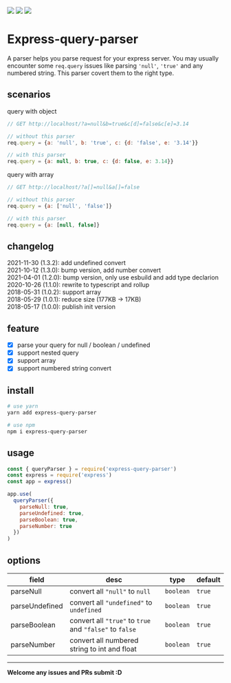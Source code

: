 [![](https://img.shields.io/npm/v/express-query-parser.svg)](https://www.npmjs.com/package/express-query-parser)
[![](https://img.shields.io/npm/dt/express-query-parser.svg)](https://www.npmjs.com/package/express-query-parser)
![](https://img.shields.io/github/license/jackypan1989/express-query-parser.svg)

# Express-query-parser
A parser helps you parse request for your express server. You may usually encounter some ```req.query``` issues like parsing ```'null'```, ```'true'``` and any numbered string. This parser covert them to the right type.

## scenarios

query with object
```js
// GET http://localhost/?a=null&b=true&c[d]=false&c[e]=3.14

// without this parser
req.query = {a: 'null', b: 'true', c: {d: 'false', e: '3.14'}}

// with this parser
req.query = {a: null, b: true, c: {d: false, e: 3.14}}
```

query with array
```js
// GET http://localhost/?a[]=null&a[]=false

// without this parser
req.query = {a: ['null', 'false']}

// with this parser
req.query = {a: [null, false]}
```

## changelog
2021-11-30 (1.3.2): add undefined convert  
2021-10-12 (1.3.0): bump version, add number convert  
2021-04-01 (1.2.0): bump version, only use esbuild and add type declarion  
2020-10-26 (1.1.0): rewrite to typescript and rollup  
2018-05-31 (1.0.2): support array  
2018-05-29 (1.0.1): reduce size (177KB -> 17KB)    
2018-05-17 (1.0.0): publish init version  

## feature
- [x] parse your query for null / boolean / undefined
- [x] support nested query
- [x] support array
- [x] support numbered string convert 

## install
```bash
# use yarn
yarn add express-query-parser

# use npm
npm i express-query-parser
```

## usage
```js
const { queryParser } = require('express-query-parser')
const express = require('express')
const app = express()

app.use(
  queryParser({
    parseNull: true,
    parseUndefined: true,
    parseBoolean: true,
    parseNumber: true
  })
)
```

## options

| field | desc | type | default |
|---|---|---|---|
| parseNull  | convert all ```"null"``` to ```null``` | ```boolean```  | ```true``` |
| parseUndefined  | convert all ```"undefined"``` to ```undefined``` | ```boolean```  | ```true``` |
| parseBoolean  | convert all ```"true"``` to ```true``` and ```"false"``` to ```false``` | ```boolean```  | ```true``` |
| parseNumber  | convert all numbered string to int and float | ```boolean```  | ```true``` |

---

**Welcome any issues and PRs submit :D**
